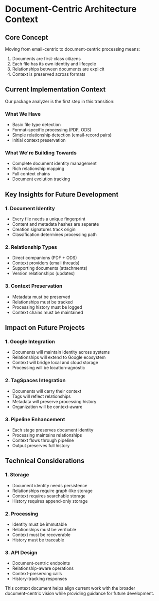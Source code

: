 # Document-Centric Architecture Context

## Core Concept
Moving from email-centric to document-centric processing means:
1. Documents are first-class citizens
2. Each file has its own identity and lifecycle
3. Relationships between documents are explicit
4. Context is preserved across formats

## Current Implementation Context
Our package analyzer is the first step in this transition:

### What We Have
- Basic file type detection
- Format-specific processing (PDF, ODS)
- Simple relationship detection (email-record pairs)
- Initial context preservation

### What We're Building Towards
- Complete document identity management
- Rich relationship mapping
- Full context chains
- Document evolution tracking

## Key Insights for Future Development

### 1. Document Identity
- Every file needs a unique fingerprint
- Content and metadata hashes are separate
- Creation signatures track origin
- Classification determines processing path

### 2. Relationship Types
- Direct companions (PDF + ODS)
- Context providers (email threads)
- Supporting documents (attachments)
- Version relationships (updates)

### 3. Context Preservation
- Metadata must be preserved
- Relationships must be tracked
- Processing history must be logged
- Context chains must be maintained

## Impact on Future Projects

### 1. Google Integration
- Documents will maintain identity across systems
- Relationships will extend to Google ecosystem
- Context will bridge local and cloud storage
- Processing will be location-agnostic

### 2. TagSpaces Integration
- Documents will carry their context
- Tags will reflect relationships
- Metadata will preserve processing history
- Organization will be context-aware

### 3. Pipeline Enhancement
- Each stage preserves document identity
- Processing maintains relationships
- Context flows through pipeline
- Output preserves full history

## Technical Considerations

### 1. Storage
- Document identity needs persistence
- Relationships require graph-like storage
- Context requires searchable storage
- History requires append-only storage

### 2. Processing
- Identity must be immutable
- Relationships must be verifiable
- Context must be recoverable
- History must be traceable

### 3. API Design
- Document-centric endpoints
- Relationship-aware operations
- Context-preserving calls
- History-tracking responses

This context document helps align current work with the broader document-centric vision while providing guidance for future development.
